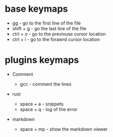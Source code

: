 # base keymaps
- gg - go to the first line of the file
- shift + g - go the last line of the file
- ctrl + o - go to the previouse cursor location
- ctrl + i - go to the forawrd cursor location


# plugins keymaps
- Comment 
    - gcc - comment the lines 

- rust
    - space + a - snippets 
    - space + q - log of the error

- markdown 
    - space + mp - show the markdown viewer 

